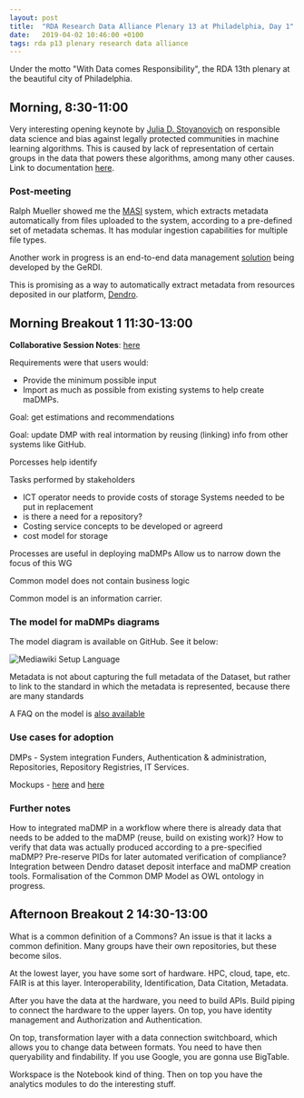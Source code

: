 ```yaml
---
layout: post
title:  "RDA Research Data Alliance Plenary 13 at Philadelphia, Day 1"
date:   2019-04-02 10:46:00 +0100
tags: rda p13 plenary research data alliance
---
```


Under the motto "With Data comes Responsibility", the RDA 13th plenary at the beautiful city of Philadelphia.

## Morning, 8:30-11:00

Very interesting opening keynote by [Julia D. Stoyanovich](https://engineering.nyu.edu/faculty/julia-stoyanovich) on responsible data science and bias against legally protected communities in machine learning algorithms. This is caused by lack of representation of certain groups in the data that powers these algorithms, among many other causes. Link to documentation [here](https://dataresponsibly.github.io/).


### Post-meeting

Ralph Mueller showed me the [MASI](https://masi.zih.tu-dresden.de/home) system, which extracts metadata automatically from files uploaded to the system, according to a pre-defined set of metadata schemas. It has modular ingestion capabilities for multiple file types.

Another work in progress is an end-to-end data management [solution](https://www.staging.gerdi.org/?#/results?q=fish) being developed by the GeRDI.

This is promising as a way to automatically extract metadata from resources deposited in our platform, [Dendro](https://github.com/feup-infolab/dendro).

## Morning Breakout 1 11:30-13:00

**Collaborative Session Notes**: [here](https://docs.google.com/document/d/1-bySPMy3KNb5Ok6Pit129x7_ewTkwbmW5ARly9IdgfI/edit#heading=h.k62j0lm630l)

Requirements were that users would:

- Provide the minimum possible input
- Import as much as possible from existing systems to help create maDMPs.

Goal: get estimations and recommendations

Goal: update DMP with real intormation by reusing (linking) info from other systems like GitHub.

Porcesses help identify

Tasks performed by stakeholders
- ICT operator needs to provide costs of storage
Systems needed to be put in replacement
- is there a need for a repository?
- Costing service
concepts to be developed or agreerd
- cost model for storage

Processes are useful in deploying maDMPs
Allow us to narrow down the focus of this WG

Common model does not contain business logic

Common model is an information carrier.

### The model for maDMPs diagrams

The model diagram is available on GitHub. See it below:

![Mediawiki Setup Language](https://raw.githubusercontent.com/RDA-DMP-Common/RDA-DMP-Common-Standard/master/docs/diagrams/RDA-DMP-Common-Model-Diagram-190325.png)

Metadata is not about capturing the full metadata of the Dataset, but rather to link to the standard in which the metadata is represented, because there are many standards

A FAQ on the model is [also available](https://github.com/RDA-DMP-Common/RDA-DMP-Common-Standard/tree/master/docs)

### Use cases for adoption

DMPs - System integration Funders, Authentication & administration, Repositories, Repository Registries, IT Services.

Mockups - [here](https://oblassers.github.io/dmap-mockups/#mockups) and [here](https://balsamiq.cloud/syaiodq/pmy3rqs/r58BE)


### Further notes

How to integrated maDMP in a workflow where there is already data that needs to be added to the maDMP (reuse, build on existing work)? How to verify that data was actually produced according to a pre-specified maDMP? Pre-reserve PIDs for later automated verification of compliance?
Integration between Dendro dataset deposit interface and maDMP creation tools.
Formalisation of the Common DMP Model as OWL ontology in progress.

## Afternoon Breakout 2 14:30-13:00

What is a common definition of a Commons? An issue is that it lacks a common definition. Many groups have their own repositories, but these become silos.

At the lowest layer, you have some sort of hardware. HPC, cloud, tape, etc. FAIR is at this layer. Interoperability, Identification, Data Citation, Metadata.

After you have the data at the hardware, you need to build APIs. Build piping to connect the hardware to the upper layers. On top, you have identity management and Authorization and Authentication.

On top, transformation layer with a data connection switchboard, which allows you to change data between formats. You need to have then queryability and findability. If you use Google, you are gonna use BigTable.

Workspace is the Notebook kind of thing. Then on top you have the analytics modules to do the interesting stuff.
